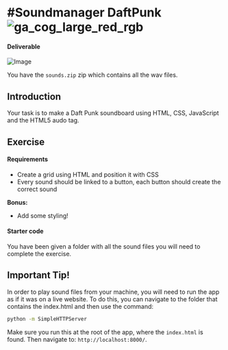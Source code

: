 #Soundmanager DaftPunk ![ga_cog_large_red_rgb](https://cloud.githubusercontent.com/assets/40461/8183776/469f976e-1432-11e5-8199-6ac91363302b.png)
=====

#### Deliverable

![Image](http://i.imgur.com/e2h6cBd.png)

You have the `sounds.zip` zip which contains all the wav files.

## Introduction

Your task is to make a Daft Punk soundboard using HTML, CSS, JavaScript and the HTML5 audo tag.

## Exercise

#### Requirements

- Create a grid using HTML and position it with CSS
- Every sound should be linked to a button, each button should create the correct sound

**Bonus:**

- Add some styling!

#### Starter code

You have been given a folder with all the sound files you will need to complete the exercise.

## Important Tip!

In order to play sound files from your machine, you will need to run the app as if it was on a live website. To do this, you can navigate to the folder that contains the index.html and then use the command:

```bash
python -m SimpleHTTPServer
```

Make sure you run this at the root of the app, where the `index.html` is found. Then navigate to: `http://localhost:8000/`.
